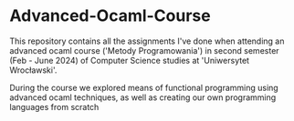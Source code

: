 # Advanced-Ocaml-Course

This repository contains all the assignments I've done when attending an advanced ocaml course ('Metody Programowania') in second semester (Feb - June 2024) of Computer Science studies at 'Uniwersytet Wrocławski'.

During the course we explored means of functional programming using advanced ocaml techniques, as well as creating our own programming languages from scratch
